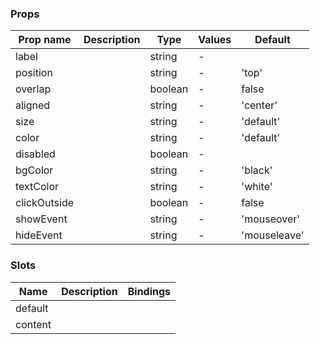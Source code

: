 ### Props

| Prop name    | Description | Type    | Values | Default      |
| ------------ | ----------- | ------- | ------ | ------------ |
| label        |             | string  | -      |              |
| position     |             | string  | -      | 'top'        |
| overlap      |             | boolean | -      | false        |
| aligned      |             | string  | -      | 'center'     |
| size         |             | string  | -      | 'default'    |
| color        |             | string  | -      | 'default'    |
| disabled     |             | boolean | -      |              |
| bgColor      |             | string  | -      | 'black'      |
| textColor    |             | string  | -      | 'white'      |
| clickOutside |             | boolean | -      | false        |
| showEvent    |             | string  | -      | 'mouseover'  |
| hideEvent    |             | string  | -      | 'mouseleave' |

### Slots

| Name    | Description | Bindings |
| ------- | ----------- | -------- |
| default |             |          |
| content |             |          |
